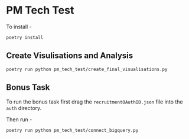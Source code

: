 # PM Tech Test

To install -

`poetry install`


## Create Visulisations and Analysis

`poetry run python pm_tech_test/create_final_visualisations.py`


## Bonus Task

To run the bonus task first drag the `recruitmentOAuthID.json` file into the `auth` directory.

Then run -

`poetry run python pm_tech_test/connect_bigquery.py`




